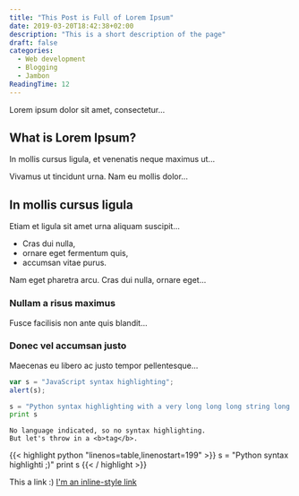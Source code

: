 ```yaml
---
title: "This Post is Full of Lorem Ipsum"
date: 2019-03-20T18:42:38+02:00
description: "This is a short description of the page"
draft: false
categories:
  - Web development
  - Blogging
  - Jambon
ReadingTime: 12
---
```


Lorem ipsum dolor sit amet, consectetur...

## What is Lorem Ipsum?
In mollis cursus ligula, et venenatis neque maximus ut...

Vivamus ut tincidunt urna. Nam eu mollis dolor...

## In mollis cursus ligula
Etiam et ligula sit amet urna aliquam suscipit...

- Cras dui nulla,
- ornare eget fermentum quis, 
- accumsan vitae purus.

Nam eget pharetra arcu. Cras dui nulla, ornare eget...

### Nullam a risus maximus
Fusce facilisis non ante quis blandit...

### Donec vel accumsan justo
Maecenas eu libero ac justo tempor pellentesque...

```javascript
var s = "JavaScript syntax highlighting";
alert(s);
```
 
```python
s = "Python syntax highlighting with a very long long long string long long foo bar foo long ;) Python syntax highlighting with a very long long long string long long foo bar foo long ;)"
print s
```
 
```
No language indicated, so no syntax highlighting. 
But let's throw in a <b>tag</b>.
```
{{< highlight python "linenos=table,linenostart=199" >}}
s = "Python syntax highlighti ;)"
print s 
{{< / highlight >}}

This a link :) [I'm an inline-style link](https://www.google.com)